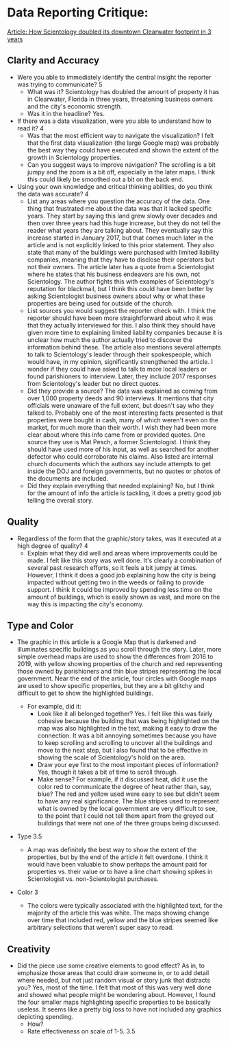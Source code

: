 # Data Reporting Critique: 

[Article: How Scientology doubled its downtown Clearwater footprint in 3 years](https://projects.tampabay.com/projects/2019/investigations/scientology-clearwater-real-estate/)

## Clarity and Accuracy

* Were you able to immediately identify the central insight the reporter was trying to communicate? 5
  * What was it? Scientology has doubled the amount of property it has in Clearwater, Florida in three years, threatening business owners and the city's economic strength. 
  * Was it in the headline? Yes.
* If there was a data visualization, were you able to understand how to read it? 4
  * Was that the most efficient way to navigate the visualization? I felt that the first data visualization (the large Google map) was probably the best way they could have executed and shown the extent of the growth in Scientology properties.
  * Can you suggest ways to improve navigation? The scrolling is a bit jumpy and the zoom is a bit off, especially in the later maps. I think this could likely be smoothed out a bit on the back end. 
* Using your own knowledge and critical thinking abilities, do you think the data was accurate? 4
  * List any areas where you question the accuracy of the data. One thing that frustrated me about the data was that it lacked specific years. They start by saying this land grew slowly over decades and then over three years had this huge increase, but they do not tell the reader what years they are talking about. They eventually say this increase started in January 2017, but that comes much later in the article and is not explicitly linked to this prior statement. They also state that many of the buildings were purchased with limited liability companies, meaning that they have to disclose their operators but not their owners. The article later has a quote from a Scientologist where he states that his business endeavors are his own, not Scientology. The author fights this with examples of Scientology's reputation for blackmail, but I think this could have been better by asking Scientologist business owners about why or what these properties are being used for outside of the church.
  * List sources you would suggest the reporter check with. I think the reporter should have been more straightforward about who it was that they actually interviewed for this. I also think they should have given more time to explaining limited liability companies because it is unclear how much the author actually tried to discover the information behind these. The article also mentions several attempts to talk to Scientology's leader through their spokespeople, which would have, in my opinion, significantly strengthened the article. I wonder if they could have asked to talk to more local leaders or found parishioners to interview. Later, they include 2017 responses from Scientology's leader but no direct quotes.
  * Did they provide a source? The data was explained as coming from over 1,000 property deeds and 90 interviews. It mentions that city officials were unaware of the full extent, but doesn't say who they talked to. Probably one of the most interesting facts presented is that properties were bought in cash, many of which weren't even on the market, for much more than their worth. I wish they had been more clear about where this info came from or provided quotes. One source they use is Mat Pesch, a former Scientologist. I think they should have used more of his input, as well as searched for another defector who could corroborate his claims. Also listed are internal church documents which the authors say include attempts to get inside the DOJ and foreign governments, but no quotes or photos of the documents are included. 
  * Did they explain everything that needed explaining? No, but I think for the amount of info the article is tackling, it does a pretty good job telling the overall story. 

## Quality

* Regardless of the form that the graphic/story takes, was it executed at a high degree of quality? 4
  * Explain what they did well and areas where improvements could be made. I felt like this story was well done. It's clearly a combination of several past research efforts, so it feels a bit jumpy at times. However, I think it does a good job explaining how the city is being impacted without getting two in the weeds or failing to provide support. I think it could be improved by spending less time on the amount of buildings, which is easily shown as vast, and more on the way this is impacting the city's economy.

## Type and Color

* The graphic in this article is a Google Map that is darkened and illuminates specific buildings as you scroll through the story. Later, more simple overhead maps are used to show the differences from 2016 to 2019, with yellow showing properties of the church and red representing those owned by parishioners and thin blue stripes representing the local government. Near the end of the article, four circles with Google maps are used to show specific properties, but they are a bit glitchy and difficult to get to show the highlighted buildings.
  * For example, did it:
    * Look like it all belonged together? Yes. I felt like this was fairly cohesive because the building that was being highlighted on the map was also highlighted in the text, making it easy to draw the connection. It was a bit annoying sometimes because you have to keep scrolling and scrolling to uncover all the buildings and move to the next step, but I also found that to be effective in showing the scale of Scientology's hold on the area.
    * Draw your eye first to the most important pieces of information? Yes, though it takes a bit of time to scroll through.
    * Make sense? For example, if it discussed heat, did it use the color red to communicate the degree of heat rather than, say, blue? The red and yellow used were easy to see but didn't seem to have any real significance. The blue stripes used to represent what is owned by the local government are very difficult to see, to the point that I could not tell them apart from the greyed out buildings that were not one of the three groups being discussed.
   
* Type 3.5
  * A map was definitely the best way to show the extent of the properties, but by the end of the article it felt overdone. I think it would have been valuable to show perhaps the amount paid for properties vs. their value or to have a line chart showing spikes in Scientologist vs. non-Scientologist purchases.

* Color 3
  * The colors were typically associated with the highlighted text, for the majority of the article this was white. The maps showing change over time that included red, yellow and the blue stripes seemed like arbitrary selections that weren't super easy to read.

## Creativity

* Did the piece use some creative elements to good effect? As in, to emphasize those areas that could draw someone in, or to add detail where needed, but not just random visual or story junk that distracts you? Yes, most of the time. I felt that most of this was very well done and showed what people might be wondering about. However, I found the four smaller maps highlighting specific properties to be basically useless. It seems like a pretty big loss to have not included any graphics depicting spending.
  * How?
  * Rate effectiveness on scale of 1-5. 3.5
    

